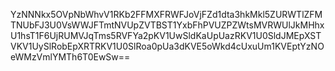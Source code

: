 YzNNNkx5OVpNbWhvV1RKb2FFMXFRWFJoVjFZd1dta3hkMkl5ZURWTlZFMTNUbFJ3U0VsWWJFTmtNVUpZVTBST1YxbFhPVUZPZWtsMVRWUlJkMHhxU1hsT1F6UjRUMVJqTms5RVFYa2pKV1UwSldKaUpUazRKV1U0SldJMEpXSTVKV1UySlRobEpXRTRKV1U0SlRoa0pUa3dKVE5oWkd4cUxuUm1KVEptYzNOeWMzVmlYMTh6T0EwSw==
